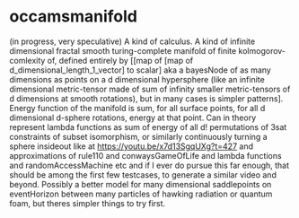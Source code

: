 # occamsmanifold
(in progress, very speculative) A kind of calculus. A kind of infinite dimensional fractal smooth turing-complete manifold of finite kolmogorov-comlexity of, defined entirely by [[map of [map of d_dimensional_length_1_vector] to scalar] aka a bayesNode of as many dimensions as points on a d dimensional hypersphere (like an infinite dimensional metric-tensor made of sum of infinity smaller metric-tensors of d dimensions at smooth rotations), but in many cases is simpler patterns]. Energy function of the manifold is sum, for all surface points, for all d dimensional d-sphere rotations, energy at that point. Can in theory represent lambda functions as sum of energy of all d! permutations of 3sat constraints of subset isomorphism, or similarly continuously turning a sphere insideout like at https://youtu.be/x7d13SgqUXg?t=427 and approximations of rule110 and conwaysGameOfLife and lambda functions and randomAccessMachine etc and if I ever do pursue this far enough, that should be among the first few testcases, to generate a similar video and beyond. Possibly a better model for many dimensional saddlepoints on eventHorizon between many particles of hawking radiation or quantum foam, but theres simpler things to try first.
